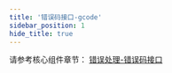 ```yaml
---
title: '错误码接口-gcode'
sidebar_position: 1
hide_title: true
---
```


请参考核心组件章节： [错误处理-错误码接口](../../2-核心组件/5-错误处理/3-错误处理-错误码特性/1-错误处理-错误码接口.md)